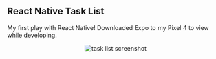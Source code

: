 ## React Native Task List

My first play with React Native! Downloaded Expo to my Pixel 4 to view while developing. 

<p align="center">
  <img alt="task list screenshot" src="https://ik.imagekit.io/wletmmv9huf/reactnative_Q43bhE-W0.jpg?ik-sdk-version=javascript-1.4.3&updatedAt=1648930520800" />
</p>